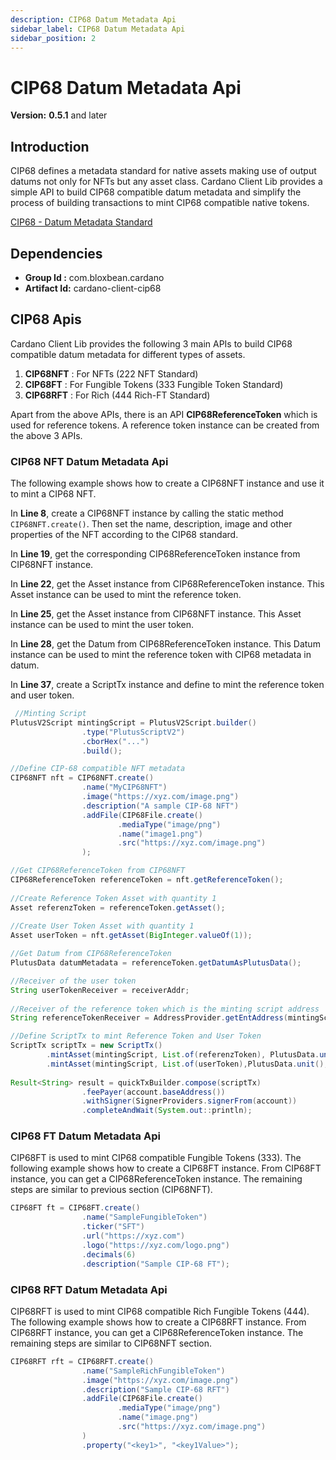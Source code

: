```yaml
---
description: CIP68 Datum Metadata Api
sidebar_label: CIP68 Datum Metadata Api
sidebar_position: 2
---
```


# CIP68 Datum Metadata Api

**Version:** **0.5.1** and later

## Introduction

CIP68 defines a metadata standard for native assets making use of output datums not only for NFTs but any asset class.
Cardano Client Lib provides a simple API to build CIP68 compatible datum metadata and simplify the process of building transactions
to mint CIP68 compatible native tokens.

[CIP68 - Datum Metadata Standard](https://github.com/cardano-foundation/CIPs/tree/master/CIP-0068)

## Dependencies

- **Group Id   :** com.bloxbean.cardano
- **Artifact Id:** cardano-client-cip68

## CIP68 Apis
Cardano Client Lib provides the following 3 main APIs to build CIP68 compatible datum metadata for different types of assets.
1. **CIP68NFT** : For NFTs (222 NFT Standard)
2. **CIP68FT**  : For Fungible Tokens (333 Fungible Token Standard)
3. **CIP68RFT** : For Rich (444 Rich-FT Standard)

Apart from the above APIs, there is an API **CIP68ReferenceToken** which is used for reference tokens. A reference token 
instance can be created from the above 3 APIs.

### CIP68 NFT Datum Metadata Api

The following example shows how to create a CIP68NFT instance and use it to mint a CIP68 NFT.

In **Line 8**, create a CIP68NFT instance by calling the static method `CIP68NFT.create()`. Then set the name, description, 
image and other properties of the NFT according to the CIP68 standard. 

In **Line 19**, get the corresponding CIP68ReferenceToken instance from CIP68NFT instance. 

In **Line 22**, get the Asset instance from CIP68ReferenceToken instance. This Asset instance can be used to mint the reference token.

In **Line 25**, get the Asset instance from CIP68NFT instance. This Asset instance can be used to mint the user token.

In **Line 28**, get the Datum from CIP68ReferenceToken instance. This Datum instance can be used to mint the reference token with CIP68 metadata
in datum.

In **Line 37**, create a ScriptTx instance and define to mint the reference token and user token.

```java showLineNumbers
 //Minting Script
PlutusV2Script mintingScript = PlutusV2Script.builder()
                .type("PlutusScriptV2")
                .cborHex("...")
                .build();

//Define CIP-68 compatible NFT metadata
CIP68NFT nft = CIP68NFT.create()
                .name("MyCIP68NFT")
                .image("https://xyz.com/image.png")
                .description("A sample CIP-68 NFT")
                .addFile(CIP68File.create()
                        .mediaType("image/png")
                        .name("image1.png")
                        .src("https://xyz.com/image.png")
                );

//Get CIP68ReferenceToken from CIP68NFT
CIP68ReferenceToken referenceToken = nft.getReferenceToken();
        
//Create Reference Token Asset with quantity 1
Asset referenzToken = referenceToken.getAsset();
        
//Create User Token Asset with quantity 1
Asset userToken = nft.getAsset(BigInteger.valueOf(1));

//Get Datum from CIP68ReferenceToken
PlutusData datumMetadata = referenceToken.getDatumAsPlutusData();

//Receiver of the user token
String userTokenReceiver = receiverAddr;
        
//Receiver of the reference token which is the minting script address
String referenceTokenReceiver = AddressProvider.getEntAddress(mintingScript, Networks.preprod()).toBech32();

//Define ScriptTx to mint Reference Token and User Token
ScriptTx scriptTx = new ScriptTx()
        .mintAsset(mintingScript, List.of(referenzToken), PlutusData.unit(), referenceTokenReceiver, datumMetadata)
        .mintAsset(mintingScript, List.of(userToken),PlutusData.unit(), userTokenReceiver);
        
Result<String> result = quickTxBuilder.compose(scriptTx)
                .feePayer(account.baseAddress())
                .withSigner(SignerProviders.signerFrom(account))
                .completeAndWait(System.out::println);
```

### CIP68 FT Datum Metadata Api

CIP68FT is used to mint CIP68 compatible Fungible Tokens (333). The following example shows how to create a CIP68FT instance.
From CIP68FT instance, you can get a CIP68ReferenceToken instance. The remaining steps are similar to previous section (CIP68NFT).

```java
CIP68FT ft = CIP68FT.create()
                .name("SampleFungibleToken")
                .ticker("SFT")
                .url("https://xyz.com")
                .logo("https://xyz.com/logo.png")
                .decimals(6)
                .description("Sample CIP-68 FT");
```

### CIP68 RFT Datum Metadata Api

CIP68RFT is used to mint CIP68 compatible Rich Fungible Tokens (444). The following example shows how to create a CIP68RFT instance.
From CIP68RFT instance, you can get a CIP68ReferenceToken instance. The remaining steps are similar to CIP68NFT section.

```java
CIP68RFT rft = CIP68RFT.create()
                .name("SampleRichFungibleToken")
                .image("https://xyz.com/image.png")
                .description("Sample CIP-68 RFT")
                .addFile(CIP68File.create()
                        .mediaType("image/png")
                        .name("image.png")
                        .src("https://xyz.com/image.png")
                )
                .property("<key1>", "<key1Value>");
```
